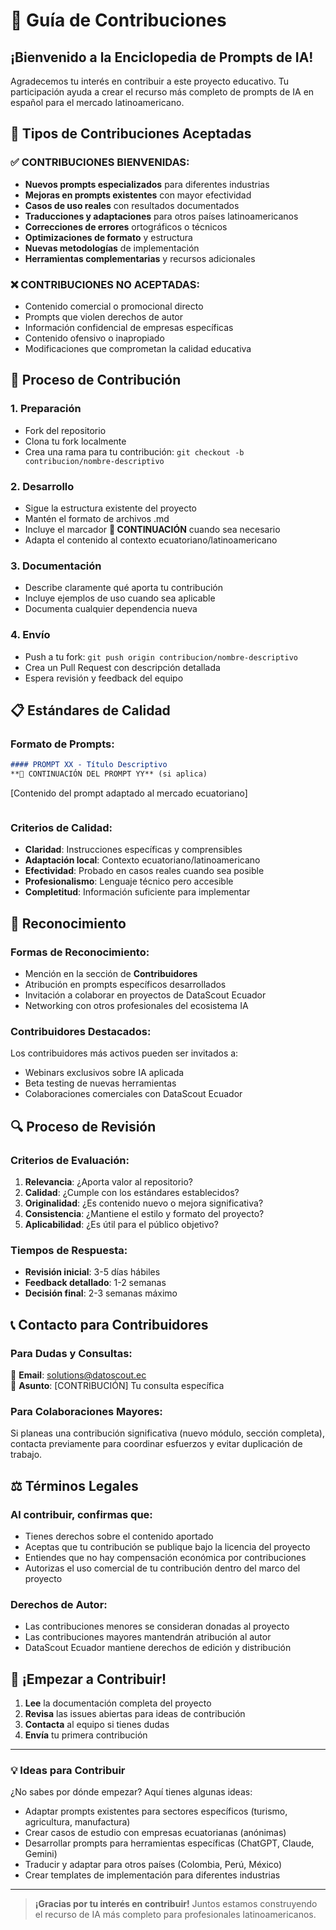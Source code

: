 # 🤝 Guía de Contribuciones

## ¡Bienvenido a la Enciclopedia de Prompts de IA!

Agradecemos tu interés en contribuir a este proyecto educativo. Tu participación ayuda a crear el recurso más completo de prompts de IA en español para el mercado latinoamericano.

## 🎯 Tipos de Contribuciones Aceptadas

### ✅ CONTRIBUCIONES BIENVENIDAS:

- **Nuevos prompts especializados** para diferentes industrias
- **Mejoras en prompts existentes** con mayor efectividad
- **Casos de uso reales** con resultados documentados
- **Traducciones y adaptaciones** para otros países latinoamericanos
- **Correcciones de errores** ortográficos o técnicos
- **Optimizaciones de formato** y estructura
- **Nuevas metodologías** de implementación
- **Herramientas complementarias** y recursos adicionales

### ❌ CONTRIBUCIONES NO ACEPTADAS:

- Contenido comercial o promocional directo
- Prompts que violen derechos de autor
- Información confidencial de empresas específicas
- Contenido ofensivo o inapropiado
- Modificaciones que comprometan la calidad educativa

## 📝 Proceso de Contribución

### 1. Preparación
- Fork del repositorio
- Clona tu fork localmente
- Crea una rama para tu contribución: `git checkout -b contribucion/nombre-descriptivo`

### 2. Desarrollo
- Sigue la estructura existente del proyecto
- Mantén el formato de archivos .md
- Incluye el marcador **🔗 CONTINUACIÓN** cuando sea necesario
- Adapta el contenido al contexto ecuatoriano/latinoamericano

### 3. Documentación
- Describe claramente qué aporta tu contribución
- Incluye ejemplos de uso cuando sea aplicable
- Documenta cualquier dependencia nueva

### 4. Envío
- Push a tu fork: `git push origin contribucion/nombre-descriptivo`
- Crea un Pull Request con descripción detallada
- Espera revisión y feedback del equipo

## 📋 Estándares de Calidad

### Formato de Prompts:
```markdown
#### PROMPT XX - Título Descriptivo
**🔗 CONTINUACIÓN DEL PROMPT YY** (si aplica)

```
[Contenido del prompt adaptado al mercado ecuatoriano]
```
```

### Criterios de Calidad:
- **Claridad**: Instrucciones específicas y comprensibles
- **Adaptación local**: Contexto ecuatoriano/latinoamericano
- **Efectividad**: Probado en casos reales cuando sea posible
- **Profesionalismo**: Lenguaje técnico pero accesible
- **Completitud**: Información suficiente para implementar

## 🌟 Reconocimiento

### Formas de Reconocimiento:
- Mención en la sección de **Contribuidores**
- Atribución en prompts específicos desarrollados
- Invitación a colaborar en proyectos de DataScout Ecuador
- Networking con otros profesionales del ecosistema IA

### Contribuidores Destacados:
Los contribuidores más activos pueden ser invitados a:
- Webinars exclusivos sobre IA aplicada
- Beta testing de nuevas herramientas
- Colaboraciones comerciales con DataScout Ecuador

## 🔍 Proceso de Revisión

### Criterios de Evaluación:
1. **Relevancia**: ¿Aporta valor al repositorio?
2. **Calidad**: ¿Cumple con los estándares establecidos?
3. **Originalidad**: ¿Es contenido nuevo o mejora significativa?
4. **Consistencia**: ¿Mantiene el estilo y formato del proyecto?
5. **Aplicabilidad**: ¿Es útil para el público objetivo?

### Tiempos de Respuesta:
- **Revisión inicial**: 3-5 días hábiles
- **Feedback detallado**: 1-2 semanas
- **Decisión final**: 2-3 semanas máximo

## 📞 Contacto para Contribuidores

### Para Dudas y Consultas:
📧 **Email**: solutions@datoscout.ec  
💬 **Asunto**: [CONTRIBUCIÓN] Tu consulta específica  

### Para Colaboraciones Mayores:
Si planeas una contribución significativa (nuevo módulo, sección completa), contacta previamente para coordinar esfuerzos y evitar duplicación de trabajo.

## ⚖️ Términos Legales

### Al contribuir, confirmas que:
- Tienes derechos sobre el contenido aportado
- Aceptas que tu contribución se publique bajo la licencia del proyecto
- Entiendes que no hay compensación económica por contribuciones
- Autorizas el uso comercial de tu contribución dentro del marco del proyecto

### Derechos de Autor:
- Las contribuciones menores se consideran donadas al proyecto
- Las contribuciones mayores mantendrán atribución al autor
- DataScout Ecuador mantiene derechos de edición y distribución

## 🚀 ¡Empezar a Contribuir!

1. **Lee** la documentación completa del proyecto
2. **Revisa** las issues abiertas para ideas de contribución
3. **Contacta** al equipo si tienes dudas
4. **Envía** tu primera contribución

---

### 💡 Ideas para Contribuir

¿No sabes por dónde empezar? Aquí tienes algunas ideas:

- Adaptar prompts existentes para sectores específicos (turismo, agricultura, manufactura)
- Crear casos de estudio con empresas ecuatorianas (anónimas)
- Desarrollar prompts para herramientas específicas (ChatGPT, Claude, Gemini)
- Traducir y adaptar para otros países (Colombia, Perú, México)
- Crear templates de implementación para diferentes industrias

---

> **¡Gracias por tu interés en contribuir!** Juntos estamos construyendo el recurso de IA más completo para profesionales latinoamericanos. 